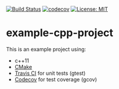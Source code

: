 [![Build Status](https://travis-ci.com/voxelheim/example-cpp-project.svg?branch=master)](https://travis-ci.com/voxelheim/example-cpp-project)
[![codecov](https://codecov.io/gh/voxelheim/example-cpp-project/branch/master/graph/badge.svg)](https://codecov.io/gh/voxelheim/example-cpp-project)
[![License: MIT](https://img.shields.io/badge/license-MIT-blue.svg)](https://opensource.org/licenses/MIT)

# example-cpp-project

This is an example project using:
- c++11
- [CMake](https://cmake.org/)
- [Travis CI](https://travis-ci.com/) for unit tests (gtest)
- [Codecov](https://codecov.io/) for test coverage (gcov)
